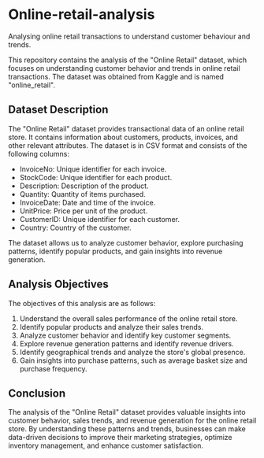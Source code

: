 # Online-retail-analysis
Analysing online retail transactions to understand customer behaviour and trends. 

This repository contains the analysis of the "Online Retail" dataset, which focuses on understanding customer behavior and trends in online retail transactions. The dataset was obtained from Kaggle and is named "online_retail".

## Dataset Description
The "Online Retail" dataset provides transactional data of an online retail store. It contains information about customers, products, invoices, and other relevant attributes. The dataset is in CSV format and consists of the following columns:

* InvoiceNo: Unique identifier for each invoice.
* StockCode: Unique identifier for each product.
* Description: Description of the product.
* Quantity: Quantity of items purchased.
* InvoiceDate: Date and time of the invoice.
* UnitPrice: Price per unit of the product.
* CustomerID: Unique identifier for each customer.
* Country: Country of the customer.

The dataset allows us to analyze customer behavior, explore purchasing patterns, identify popular products, and gain insights into revenue generation.

## Analysis Objectives
The objectives of this analysis are as follows:
  1. Understand the overall sales performance of the online retail store.
  2. Identify popular products and analyze their sales trends.
  3. Analyze customer behavior and identify key customer segments.
  4. Explore revenue generation patterns and identify revenue drivers.
  5. Identify geographical trends and analyze the store's global presence.
  6. Gain insights into purchase patterns, such as average basket size and purchase frequency.

## Conclusion
The analysis of the "Online Retail" dataset provides valuable insights into customer behavior, sales trends, and revenue generation for the online retail store. By understanding these patterns and trends, businesses can make data-driven decisions to improve their marketing strategies, optimize inventory management, and enhance customer satisfaction.
